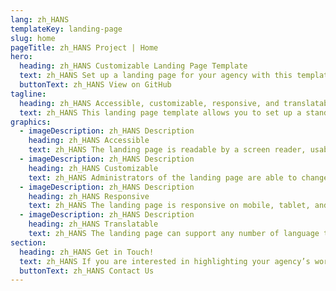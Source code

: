 ```yaml
---
lang: zh_HANS
templateKey: landing-page
slug: home
pageTitle: zh_HANS Project | Home
hero:
  heading: zh_HANS Customizable Landing Page Template 
  text: zh_HANS Set up a landing page for your agency with this template. It includes all of the resources that you need to have an easy, compliant, secure, appealing, and sustainable landing page.
  buttonText: zh_HANS View on GitHub
tagline:
  heading: zh_HANS Accessible, customizable, responsive, and translatable.
  text: zh_HANS This landing page template allows you to set up a standalone microsite that highlights your program, report, plan, or other resource with NYC-approved design and technology. You can edit the template to include useful content and customize it to highlight your agency’s work. The landing page template is WCAG 2.0 compliant, and has multi-lingual support by default. The page is also responsive on mobile, tablet, and desktop platforms.
graphics:
  - imageDescription: zh_HANS Description
    heading: zh_HANS Accessible
    text: zh_HANS The landing page is readable by a screen reader, usable with a keyboard, and has been tested for several additional accessibility features.
  - imageDescription: zh_HANS Description
    heading: zh_HANS Customizable
    text: zh_HANS Administrators of the landing page are able to change styling and theming features of the page, as well as edit any necessary content. 
  - imageDescription: zh_HANS Description
    heading: zh_HANS Responsive
    text: zh_HANS The landing page is responsive on mobile, tablet, and desktop platforms.
  - imageDescription: zh_HANS Description
    heading: zh_HANS Translatable
    text: zh_HANS The landing page can support any number of language translations, including right-to-left languages. 
section:
  heading: zh_HANS Get in Touch!
  text: zh_HANS If you are interested in highlighting your agency’s work with a landing page, this template is a great start and we’re happy to help you take it further. For information on how to get started, feel free to contact us.
  buttonText: zh_HANS Contact Us
---
```

